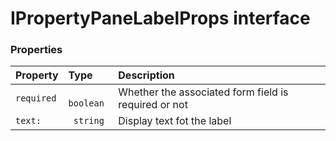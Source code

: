 # IPropertyPaneLabelProps interface





### Properties

| Property	   | Type	| Description|
|:-------------|:-------|:-----------|
|`required`      |` boolean` | Whether the associated form field is required or not |
|`text:`      |` string` | Display text fot the label |




